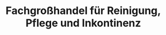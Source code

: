---
title: "Fachgroßhandel für Reinigung, Pflege und Inkontinenz"
url: /bad-sulza/fachgrosshandel-fuer-reinigung-pflege-und-inkontinenz/
shop: Großhandel
---